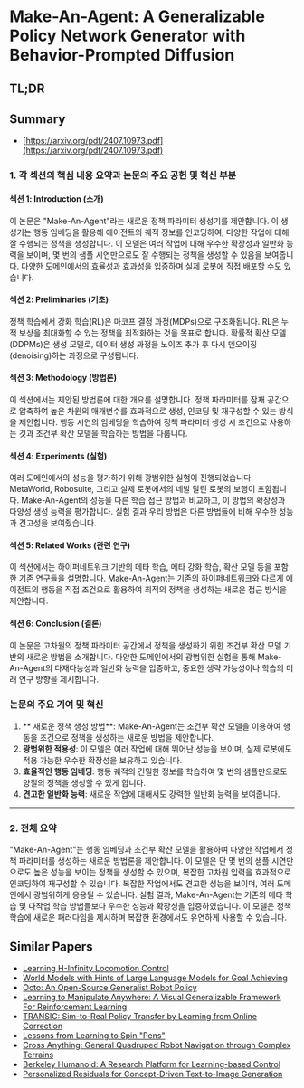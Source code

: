 # Make-An-Agent: A Generalizable Policy Network Generator with Behavior-Prompted Diffusion
## TL;DR
## Summary
- [https://arxiv.org/pdf/2407.10973.pdf](https://arxiv.org/pdf/2407.10973.pdf)

### 1. 각 섹션의 핵심 내용 요약과 논문의 주요 공헌 및 혁신 부분

#### 섹션 1: Introduction (소개)

이 논문은 "Make-An-Agent"라는 새로운 정책 파라미터 생성기를 제안합니다. 이 생성기는 행동 임베딩을 활용해 에이전트의 궤적 정보를 인코딩하여, 다양한 작업에 대해 잘 수행되는 정책을 생성합니다. 이 모델은 여러 작업에 대해 우수한 확장성과 일반화 능력을 보이며, 몇 번의 샘플 시연만으로도 잘 수행되는 정책을 생성할 수 있음을 보여줍니다. 다양한 도메인에서의 효율성과 효과성을 입증하며 실제 로봇에 직접 배포할 수도 있습니다.

#### 섹션 2: Preliminaries (기초)

정책 학습에서 강화 학습(RL)은 마코프 결정 과정(MDPs)으로 구조화됩니다. RL은 누적 보상을 최대화할 수 있는 정책을 최적화하는 것을 목표로 합니다. 확률적 확산 모델(DDPMs)은 생성 모델로, 데이터 생성 과정을 노이즈 추가 후 다시 덴오이징(denoising)하는 과정으로 구성됩니다.

#### 섹션 3: Methodology (방법론)

이 섹션에서는 제안된 방법론에 대한 개요를 설명합니다. 정책 파라미터를 잠재 공간으로 압축하여 높은 차원의 매개변수를 효과적으로 생성, 인코딩 및 재구성할 수 있는 방식을 제안합니다. 행동 시연의 임베딩을 학습하여 정책 파라미터 생성 시 조건으로 사용하는 것과 조건부 확산 모델을 학습하는 방법을 다룹니다.

#### 섹션 4: Experiments (실험)

여러 도메인에서의 성능을 평가하기 위해 광범위한 실험이 진행되었습니다. MetaWorld, Robosuite, 그리고 실제 로봇에서의 네발 달린 로봇의 보행이 포함됩니다. Make-An-Agent의 성능을 다른 학습 접근 방법과 비교하고, 이 방법의 확장성과 다양성 생성 능력을 평가합니다. 실험 결과 우리 방법은 다른 방법들에 비해 우수한 성능과 견고성을 보여줬습니다.

#### 섹션 5: Related Works (관련 연구)

이 섹션에서는 하이퍼네트워크 기반의 메타 학습, 메타 강화 학습, 확산 모델 등을 포함한 기존 연구들을 설명합니다. Make-An-Agent는 기존의 하이퍼네트워크와 다르게 에이전트의 행동을 직접 조건으로 활용하여 최적의 정책을 생성하는 새로운 접근 방식을 제안합니다.

#### 섹션 6: Conclusion (결론)

이 논문은 고차원의 정책 파라미터 공간에서 정책을 생성하기 위한 조건부 확산 모델 기반의 새로운 방법을 소개합니다. 다양한 도메인에서의 광범위한 실험을 통해 Make-An-Agent의 다재다능성과 일반화 능력을 입증하고, 중요한 생략 가능성이나 학습의 미래 연구 방향을 제시합니다.

### 논문의 주요 기여 및 혁신

1. ** 새로운 정책 생성 방법**: Make-An-Agent는 조건부 확산 모델을 이용하여 행동을 조건으로 정책을 생성하는 새로운 방법을 제안합니다.
2. **광범위한 적용성**: 이 모델은 여러 작업에 대해 뛰어난 성능을 보이며, 실제 로봇에도 적용 가능한 우수한 확장성을 보유하고 있습니다.
3. **효율적인 행동 임베딩**: 행동 궤적의 긴밀한 정보를 학습하여 몇 번의 샘플만으로도 양질의 정책을 생성할 수 있게 합니다.
4. **견고한 일반화 능력**: 새로운 작업에 대해서도 강력한 일반화 능력을 보여줍니다.

---

### 2. 전체 요약

"Make-An-Agent"는 행동 임베딩과 조건부 확산 모델을 활용하여 다양한 작업에서 정책 파라미터를 생성하는 새로운 방법론을 제안합니다. 이 모델은 단 몇 번의 샘플 시연만으로도 높은 성능을 보이는 정책을 생성할 수 있으며, 복잡한 고차원 입력을 효과적으로 인코딩하여 재구성할 수 있습니다. 복잡한 작업에서도 견고한 성능을 보이며, 여러 도메인에서 광범위하게 응용될 수 있습니다. 실험 결과, Make-An-Agent는 기존의 메타 학습 및 다작업 학습 방법들보다 우수한 성능과 확장성을 입증하였습니다. 이 모델은 정책 학습에 새로운 패러다임을 제시하며 복잡한 환경에서도 유연하게 사용할 수 있습니다.

## Similar Papers
- [Learning H-Infinity Locomotion Control](2404.14405.md)
- [World Models with Hints of Large Language Models for Goal Achieving](2406.07381.md)
- [Octo: An Open-Source Generalist Robot Policy](2405.12213.md)
- [Learning to Manipulate Anywhere: A Visual Generalizable Framework For Reinforcement Learning](2407.15815.md)
- [TRANSIC: Sim-to-Real Policy Transfer by Learning from Online Correction](2405.10315.md)
- [Lessons from Learning to Spin "Pens"](2407.18902.md)
- [Cross Anything: General Quadruped Robot Navigation through Complex Terrains](2407.16412.md)
- [Berkeley Humanoid: A Research Platform for Learning-based Control](2407.21781.md)
- [Personalized Residuals for Concept-Driven Text-to-Image Generation](2405.12978.md)
